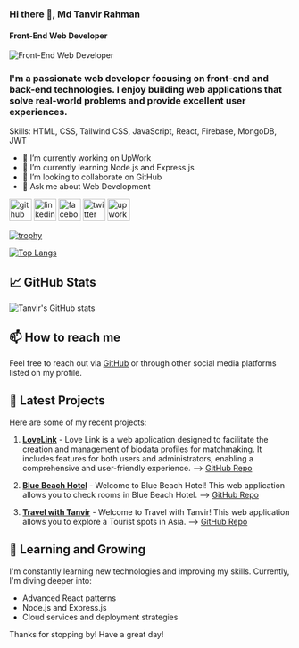 ### Hi there 👋, Md Tanvir Rahman
#### Front-End Web Developer 
![Front-End Web Developer ](https://i.ibb.co/4sxNHVx/Md-Tanvir-Rahman-Git-Hub-Cover-Photo.png)

### I'm a passionate web developer focusing on front-end and back-end technologies. I enjoy building web applications that solve real-world problems and provide excellent user experiences. ###

Skills: HTML, CSS, Tailwind CSS, JavaScript, React, Firebase, MongoDB, JWT

- 🔭 I’m currently working on UpWork 
- 🌱 I’m currently learning Node.js and Express.js 
- 👯 I’m looking to collaborate on GitHub 
- 💬 Ask me about Web Development 


[<img src='https://cdn.jsdelivr.net/npm/simple-icons@3.0.1/icons/github.svg' alt='github' height='40'>](https://github.com/TanvirRahman888)  [<img src='https://cdn.jsdelivr.net/npm/simple-icons@3.0.1/icons/linkedin.svg' alt='linkedin' height='40'>](https://www.linkedin.com/in/https://www.linkedin.com/in/tanvirrahman888//)  [<img src='https://cdn.jsdelivr.net/npm/simple-icons@3.0.1/icons/facebook.svg' alt='facebook' height='40'>](https://www.facebook.com/https://www.facebook.com/tanvirrahman888)  [<img src='https://cdn.jsdelivr.net/npm/simple-icons@3.0.1/icons/twitter.svg' alt='twitter' height='40'>](https://twitter.com/https://x.com/TanvirRahman888)  [<img src='https://cdn.jsdelivr.net/npm/simple-icons@3.0.1/icons/upwork.svg' alt='upwork' height='40'>](https://www.upwork.com/freelancers/~01d0f186e71ab857be)  

[![trophy](https://github-profile-trophy.vercel.app/?username=TanvirRahman888)](https://github.com/ryo-ma/github-profile-trophy)

[![Top Langs](https://github-readme-stats.vercel.app/api/top-langs/?username=TanvirRahman888)](https://github.com/anuraghazra/github-readme-stats)




## 📈 GitHub Stats
![Tanvir's GitHub stats](https://github-readme-stats.vercel.app/api?username=TanvirRahman888&show_icons=true&theme=radical)

## 📫 How to reach me
Feel free to reach out via [GitHub](https://github.com/TanvirRahman888) or through other social media platforms listed on my profile.

## 📝 Latest Projects
Here are some of my recent projects:

1. [**LoveLink**](https://lovelink-d8a3d.web.app/) - Love Link is a web application designed to facilitate the creation and management of biodata profiles for matchmaking. It includes features for both users and administrators, enabling a comprehensive and user-friendly experience. --> [GitHub Repo](https://github.com/TanvirRahman888/LoveLink-Client)

2. [**Blue Beach Hotel**](https://blue-beach-hotel.web.app/) - Welcome to Blue Beach Hotel! This web application allows you to check rooms in Blue Beach Hotel. --> [GitHub Repo](https://github.com/TanvirRahman888/Blue-Beach-Hotel-Client)
3. [**Travel with Tanvir**](https://travel-with-tanvir.web.app/) - Welcome to Travel with Tanvir! This web application allows you to explore a Tourist spots in Asia. --> [GitHub Repo](https://github.com/TanvirRahman888/Travel-With-Tanvir-Client)

## 🌱 Learning and Growing
I'm constantly learning new technologies and improving my skills. Currently, I'm diving deeper into:
- Advanced React patterns
- Node.js and Express.js
- Cloud services and deployment strategies

Thanks for stopping by! Have a great day!

